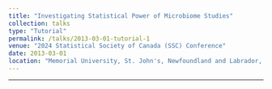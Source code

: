 ```yaml
---
title: "Investigating Statistical Power of Microbiome Studies"
collection: talks
type: "Tutorial"
permalink: /talks/2013-03-01-tutorial-1
venue: "2024 Statistical Society of Canada (SSC) Conference"
date: 2013-03-01
location: "Memorial University, St. John's, Newfoundland and Labrador, Canada"
---
```




---